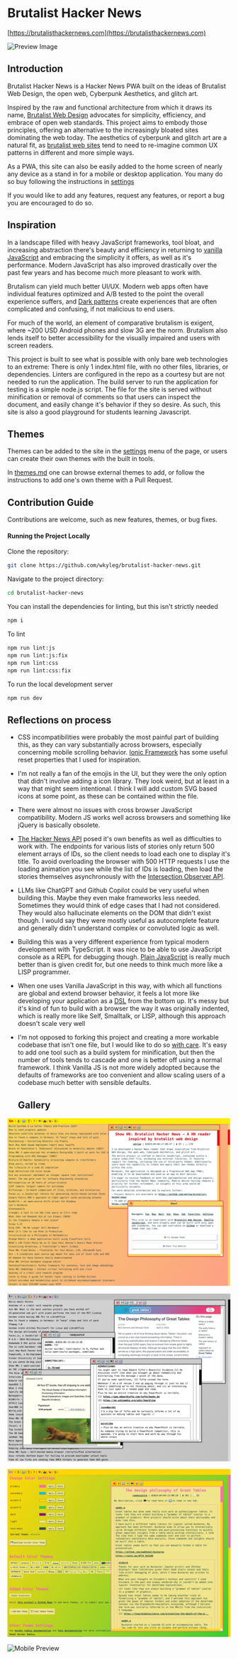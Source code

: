 # Brutalist Hacker News

[https://brutalisthackernews.com](https://brutalisthackernews.com)

![Preview Image](https://github.com/wkyleg/brutalist-hacker-news/blob/main/preview.gif)

## Introduction

Brutalist Hacker News is a Hacker News PWA built on the ideas of Brutalist Web Design, the open web, Cyberpunk Aesthetics, and glitch art.

Inspired by the raw and functional architecture from which it draws its name, [Brutalist Web Design](https://brutalist-web.design) advocates for simplicity, efficiency, and embrace of open web standards. This project aims to embody those principles, offering an alternative to the increasingly bloated sites dominating the web today. The aesthetics of cyberpunk and glitch art are a natural fit, as [brutalist web sites](https://brutalistwebsites.com) tend to need to re-imagine common UX patterns in different and more simple ways.

As a PWA, this site can also be easily added to the home screen of nearly any device as a stand in for a mobile or desktop application. You many do so buy following the instructions in [settings](https://brutalisthackernews.com/settings)

If you would like to add any features, request any features, or report a bug you are encouraged to do so.

## Inspiration

In a landscape filled with heavy JavaScript frameworks, tool bloat, and increasing abstraction there's beauty and efficiency in returning to [vanilla JavaScript](http://vanilla-js.com) and embracing the simplicity it offers, as well as it's performance. Modern JavaScript has also improved drastically over the past few years and has become much more pleasant to work with.

Brutalism can yield much better UI/UX. Modern web apps often have individual features optimized and A/B tested to the point the overall experience suffers, and [Dark patterns](https://www.bentley.edu/centers/user-experience-center/dark-patterns-part-1#:~:text=Dark%20Patterns%20refer%20to%20the,times%20over%20for%20that%20service%3F) create experiences that are often complicated and confusing, if not malicious to end users.

For much of the world, an element of comparative brutalism is exigent, where ~200 USD Android phones and slow 3G are the norm. Brutalism
also lends itself to better accessibility for the visually impaired and users with screen readers.

This project is built to see what is possible with only bare web technologies to an extreme: There is only 1 index.html file, with no other files, libraries, or dependencies. Linters are configured in the repo as a courtesy but are not needed to run the application. The build server to run the application for testing is a simple node.js script. The file for the site is served without minification or removal of comments so that users can
inspect the document, and easily change it's behavior if they so desire. As such, this site is also a good playground for students learning Javascript.

## Themes

Themes can be added to the site in the [settings](https://brutalisthackernews.com/settings) menu of the page, or users can create their own themes with the built in tools.

In [themes.md](https://github.com/wkyleg/brutalist-hacker-news/blob/main/themes.md) one can browse external themes to add, or follow the instructions to add one's own theme with a Pull Request.

## Contribution Guide

Contributions are welcome, such as new features, themes, or bug fixes.

#### Running the Project Locally

Clone the repository:

```sh
git clone https://github.com/wkyleg/brutalist-hacker-news.git
```

Navigate to the project directory:

```sh
cd brutalist-hacker-news
```

You can install the dependencies for linting, but this isn't strictly needed

```sh
npm i
```

To lint

```sh
npm run lint:js
npm run lint:js:fix
npm run lint:css
npm run lint:css:fix
```

To run the local development server

```sh
npm run dev
```

## Reflections on process

- CSS incompatibilities were probably the most painful part of building this, as they can vary substantially across browsers, especially concerning mobile scrolling behavior. [Ionic Framework](https://github.com/ionic-team/ionic-framework/tree/main/core/src/css) has some useful reset properties that I used for inspiration.

- I'm not really a fan of the emojis in the UI, but they were the only option that
  didn't involve adding a icon library. They look weird, but at least in a way that might
  seem intentional. I think I will add custom SVG based icons at some point, as these can be contained within the file. 

- There were almost no issues with cross browser JavaScript compatibility. Modern JS works well across browsers and something like jQuery is basically obsolete.

- [The Hacker News API](https://github.com/HackerNews/API) posed it's own benefits as well as difficulties to work with. The endpoints for various lists of stories only return 500 element arrays of IDs, so the client needs to load each one to display it's title. To avoid overloading the browser with 500 HTTP requests I use the loading animation you see while the list of IDs is loading, then load the stories themselves asynchronously with the [Intersection Observer API](https://developer.mozilla.org/en-US/docs/Web/API/Intersection_Observer_API).

- LLMs like ChatGPT and Github Copilot could be very useful when building this. Maybe they even make frameworks less needed. Sometimes
  they would think of edge cases that I had not considered. They would also hallucinate elements
  on the DOM that didn't exist though. I would say they were mostly
  useful as autocomplete feature and generally didn't understand complex or convoluted logic as well.

- Building this was a very different experience from typical modern development with TypeScript. It was nice to be able to use JavaScript console as a REPL for debugging though. [Plain JavaScript](https://www.amazon.com/JavaScript-Good-Parts-Douglas-Crockford/dp/0596517742)
  is really much better than is given credit for, but one needs to think much more like
  a LISP programmer.

- When one uses Vanilla JavaScript in this way, with which all functions are global and extend browser behavior, it feels a lot more like developing your application as a [DSL](https://paulgraham.com/progbot.html) from the bottom up. It's messy but it's kind of fun to build with a browser the way it was originally indented, which is really more like Self, Smalltalk, or LISP, although this approach doesn't scale very well

- I'm not opposed to forking this project and creating a more workable codebase that isn't
  one file, but I would like to do so [with care](https://www.wired.com/story/virtually-amish-hacking-innovation/). It's easy to add one tool such as a build system
  for minification, but then the number of tools tends to cascade and one is better off using a normal framework. I think
  Vanilla JS is not more widely adopted because the defaults of frameworks are too
  convenient and allow scaling users of a codebase much better with sensible defaults.

  ## Gallery 
![Home Page Preview](https://github.com/wkyleg/brutalist-hacker-news/blob/main/bhn-preview-12-16.jpg)

![Top Stories Preview](https://github.com/wkyleg/brutalist-hacker-news/blob/main/top-preview-12-16.png)

![Settings Preview](https://github.com/wkyleg/brutalist-hacker-news/blob/main/bhn-settings-12-16.png)

![Mobile Preview](https://github.com/wkyleg/brutalist-hacker-news/blob/main/mobile-preview.png)
